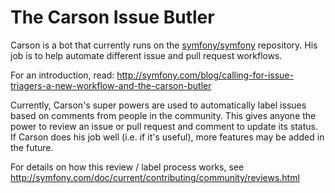 The Carson Issue Butler
=======================

Carson is a bot that currently runs on the [symfony/symfony](https://github.com/symfony/symfony)
repository. His job is to help automate different issue and pull request
workflows.

For an introduction, read: http://symfony.com/blog/calling-for-issue-triagers-a-new-workflow-and-the-carson-butler

Currently, Carson's super powers are used to automatically label issues based
on comments from people in the community. This gives anyone the power to review
an issue or pull request and comment to update its status. If Carson does his job
well (i.e. if it's useful), more features may be added in the future.

For details on how this review / label process works, see http://symfony.com/doc/current/contributing/community/reviews.html
